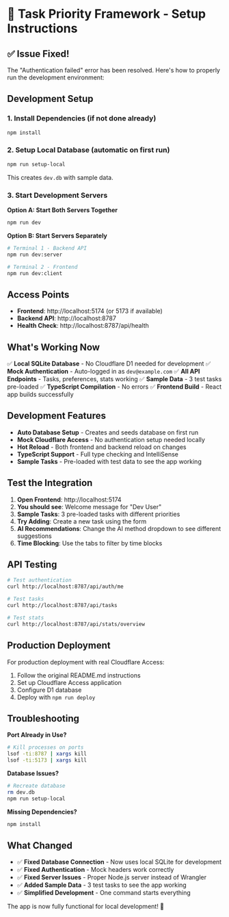 # 🚀 Task Priority Framework - Setup Instructions

## ✅ **Issue Fixed!**

The "Authentication failed" error has been resolved. Here's how to properly run the development environment:

## **Development Setup**

### 1. **Install Dependencies** (if not done already)

```bash
npm install
```

### 2. **Setup Local Database** (automatic on first run)

```bash
npm run setup-local
```

This creates `dev.db` with sample data.

### 3. **Start Development Servers**

**Option A: Start Both Servers Together**

```bash
npm run dev
```

**Option B: Start Servers Separately**

```bash
# Terminal 1 - Backend API
npm run dev:server

# Terminal 2 - Frontend
npm run dev:client
```

## **Access Points**

- **Frontend**: http://localhost:5174 (or 5173 if available)
- **Backend API**: http://localhost:8787
- **Health Check**: http://localhost:8787/api/health

## **What's Working Now**

✅ **Local SQLite Database** - No Cloudflare D1 needed for development
✅ **Mock Authentication** - Auto-logged in as `dev@example.com`
✅ **All API Endpoints** - Tasks, preferences, stats working
✅ **Sample Data** - 3 test tasks pre-loaded
✅ **TypeScript Compilation** - No errors
✅ **Frontend Build** - React app builds successfully

## **Development Features**

- **Auto Database Setup** - Creates and seeds database on first run
- **Mock Cloudflare Access** - No authentication setup needed locally
- **Hot Reload** - Both frontend and backend reload on changes
- **TypeScript Support** - Full type checking and IntelliSense
- **Sample Tasks** - Pre-loaded with test data to see the app working

## **Test the Integration**

1. **Open Frontend**: http://localhost:5174
2. **You should see**: Welcome message for "Dev User"
3. **Sample Tasks**: 3 pre-loaded tasks with different priorities
4. **Try Adding**: Create a new task using the form
5. **AI Recommendations**: Change the AI method dropdown to see different suggestions
6. **Time Blocking**: Use the tabs to filter by time blocks

## **API Testing**

```bash
# Test authentication
curl http://localhost:8787/api/auth/me

# Test tasks
curl http://localhost:8787/api/tasks

# Test stats
curl http://localhost:8787/api/stats/overview
```

## **Production Deployment**

For production deployment with real Cloudflare Access:

1. Follow the original README.md instructions
2. Set up Cloudflare Access application
3. Configure D1 database
4. Deploy with `npm run deploy`

## **Troubleshooting**

**Port Already in Use?**

```bash
# Kill processes on ports
lsof -ti:8787 | xargs kill
lsof -ti:5173 | xargs kill
```

**Database Issues?**

```bash
# Recreate database
rm dev.db
npm run setup-local
```

**Missing Dependencies?**

```bash
npm install
```

## **What Changed**

- ✅ **Fixed Database Connection** - Now uses local SQLite for development
- ✅ **Fixed Authentication** - Mock headers work correctly
- ✅ **Fixed Server Issues** - Proper Node.js server instead of Wrangler
- ✅ **Added Sample Data** - 3 test tasks to see the app working
- ✅ **Simplified Development** - One command starts everything

The app is now fully functional for local development! 🎉
